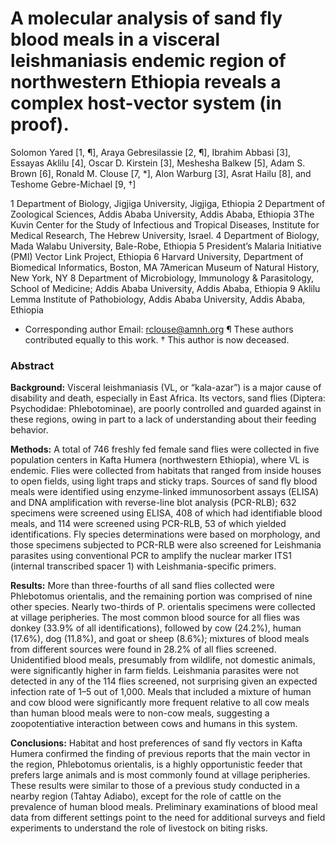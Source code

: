 # A molecular analysis of sand fly blood meals in a visceral leishmaniasis endemic region of northwestern Ethiopia reveals a complex host-vector system (in proof).

Solomon Yared [1, ¶], Araya Gebresilassie [2, ¶], Ibrahim Abbasi [3], Essayas Aklilu [4], Oscar D. Kirstein [3], Meshesha Balkew [5], Adam S. Brown [6], Ronald M. Clouse [7, *], Alon Warburg [3], Asrat Hailu [8], and Teshome Gebre-Michael [9, †]

1 Department of Biology, Jigjiga University, Jigjiga, Ethiopia
2 Department of Zoological Sciences, Addis Ababa University, Addis Ababa, Ethiopia
3The Kuvin Center for the Study of Infectious and Tropical Diseases, Institute for Medical Research, The Hebrew University, Israel.
4 Department of Biology, Mada Walabu University, Bale-Robe, Ethiopia
5 President’s Malaria Initiative (PMI) Vector Link Project, Ethiopia
6 Harvard University, Department of Biomedical Informatics, Boston, MA
7American Museum of Natural History, New York, NY
8 Department of Microbiology, Immunology & Parasitology, School of Medicine; Addis Ababa University, Addis Ababa, Ethiopia
9 Aklilu Lemma Institute of Pathobiology, Addis Ababa University, Addis Ababa, Ethiopia

* Corresponding author
Email: rclouse@amnh.org
¶ These authors contributed equally to this work.
† This author is now deceased.


### Abstract
**Background:** Visceral leishmaniasis (VL, or “kala-azar”) is a major cause of disability and death, especially in East Africa. Its vectors, sand flies (Diptera: Psychodidae: Phlebotominae), are poorly controlled and guarded against in these regions, owing in part to a lack of understanding about their feeding behavior.

**Methods:** A total of 746 freshly fed female sand flies were collected in five population centers in Kafta Humera (northwestern Ethiopia), where VL is endemic. Flies were collected from habitats that ranged from inside houses to open fields, using light traps and sticky traps. Sources of sand fly blood meals were identified using enzyme-linked immunosorbent assays (ELISA) and DNA amplification with reverse-line blot analysis (PCR-RLB); 632 specimens were screened using ELISA, 408 of which had identifiable blood meals, and 114 were screened using PCR-RLB, 53 of which yielded identifications. Fly species determinations were based on morphology, and those specimens subjected to PCR-RLB were also screened for Leishmania parasites using conventional PCR to amplify the nuclear marker ITS1 (internal transcribed spacer 1) with Leishmania-specific primers.

**Results:** More than three-fourths of all sand flies collected were Phlebotomus orientalis, and the remaining portion was comprised of nine other species. Nearly two-thirds of P. orientalis specimens were collected at village peripheries. The most common blood source for all flies was donkey (33.9% of all identifications), followed by cow (24.2%), human (17.6%), dog (11.8%), and goat or sheep (8.6%); mixtures of blood meals from different sources were found in 28.2% of all flies screened. Unidentified blood meals, presumably from wildlife, not domestic animals, were significantly higher in farm fields. Leishmania parasites were not detected in any of the 114 flies screened, not surprising given an expected infection rate of 1–5 out of 1,000. Meals that included a mixture of human and cow blood were significantly more frequent relative to all cow meals than human blood meals were to non-cow meals, suggesting a zoopotentiative interaction between cows and humans in this system.

**Conclusions:** Habitat and host preferences of sand fly vectors in Kafta Humera confirmed the finding of previous reports that the main vector in the region, Phlebotomus orientalis, is a highly opportunistic feeder that prefers large animals and is most commonly found at village peripheries. These results were similar to those of a previous study conducted in a nearby region (Tahtay Adiabo), except for the role of cattle on the prevalence of human blood meals. Preliminary examinations of blood meal data from different settings point to the need for additional surveys and field experiments to understand the role of livestock on biting risks.
